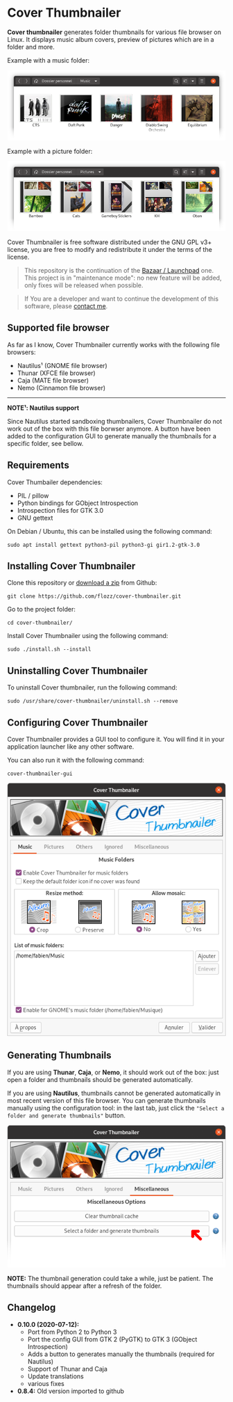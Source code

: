 # Cover Thumbnailer

**Cover thumbnailer** generates folder thumbnails for various file browser on
Linux. It displays music album covers, preview of pictures which are in
a folder and more.

Example with a music folder:

![Screenshot: Nautilus Music folder](./screenshots/screenshot_nautilus_music_folder.png)

Example with a picture folder:

![Screenshot: Nautilus Pictures folder](./screenshots/screenshot_nautilus_picture_folder.png)

Cover Thumbnailer is free software distributed under the GNU GPL v3+ license,
you are free to modify and redistribute it under the terms of the license.

> This repository is the continuation of the [Bazaar / Launchpad][lp] one. This
> project is in "maintenance mode": no new feature will be added, only fixes
> will be released when possible.

> If You are a developer and want to continue the development of this software,
> please [contact me][contact].

[lp]: https://launchpad.net/cover-thumbnailer
[contact]: https://contact.flozz.fr/


## Supported file browser

As far as I know, Cover Thumbnailer currently works with the following file
browsers:

* Nautilus¹ (GNOME file browser)
* Thunar (XFCE file browser)
* Caja (MATE file browser)
* Nemo (Cinnamon file browser)

----

**NOTE¹: Nautilus support**

Since Nautilus started sandboxing thumbnailers, Cover Thumbnailer do not work
out of the box with this file borwser anymore. A button have been added to the
configuration GUI to generate manually the thumbnails for a specific folder,
see bellow.


## Requirements

Cover Thumbailer dependencies:

* PIL / pillow
* Python bindings for GObject Introspection
* Introspection files for GTK 3.0
* GNU gettext

On Debian / Ubuntu, this can be installed using the following command:

    sudo apt install gettext python3-pil python3-gi gir1.2-gtk-3.0


## Installing Cover Thumbnailer

Clone this repository or [download a zip][gh-zip] from Github:

    git clone https://github.com/flozz/cover-thumbnailer.git

Go to the project folder:

    cd cover-thumbnailer/

Install Cover Thumbnailer using the following command:

    sudo ./install.sh --install


[gh-zip]: https://github.com/flozz/cover-thumbnailer/archive/master.zip


## Uninstalling Cover Thumbnailer

To uninstall Cover thumbnailer, run the following command:

    sudo /usr/share/cover-thumbnailer/uninstall.sh --remove


## Configuring Cover Thumbnailer

Cover Thumbnailer provides a GUI tool to configure it. You will find it in your
application launcher like any other software.

You can also run it with the following command:

    cover-thumbnailer-gui

![Screenshot of Cover Thumnailer configuration tool](./screenshots/screenshot_ctgui.png)


## Generating Thumbnails

If you are using **Thunar**, **Caja**, or **Nemo**, it should work out of the
box: just open a folder and thumbnails should be generated automatically.

If you are using **Nautilus**, thumbnails cannot be generated automatically in
most recent version of this file browser. You can generate thumbnails manually
using the configuration tool: in the last tab, just click the `"Select a folder
and generate thumbnails"` button.

![Screenshot](./screenshots/screenshot_ctgui_generate.png)

**NOTE:** The thumbnail generation could take a while, just be patient. The
thumbnails should appear after a refresh of the folder.


## Changelog

* **0.10.0 (2020-07-12):**
    * Port from Python 2 to Python 3
    * Port the config GUI from GTK 2 (PyGTK) to GTK 3 (GObject Introspection)
    * Adds a button to generates manually the thumbnails (required for Nautilus)
    * Support of Thunar and Caja
    * Update translations
    * various fixes
* **0.8.4:** Old version imported to github
